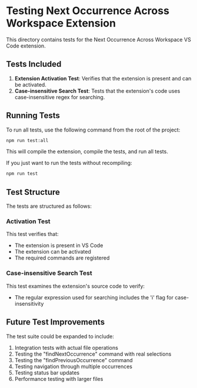 # Testing Next Occurrence Across Workspace Extension

This directory contains tests for the Next Occurrence Across Workspace VS Code extension.

## Tests Included

1. **Extension Activation Test**: Verifies that the extension is present and can be activated.
2. **Case-insensitive Search Test**: Tests that the extension's code uses case-insensitive regex for searching.

## Running Tests

To run all tests, use the following command from the root of the project:

```bash
npm run test:all
```

This will compile the extension, compile the tests, and run all tests.

If you just want to run the tests without recompiling:

```bash
npm run test
```

## Test Structure

The tests are structured as follows:

### Activation Test

This test verifies that:
- The extension is present in VS Code
- The extension can be activated
- The required commands are registered

### Case-insensitive Search Test

This test examines the extension's source code to verify:
- The regular expression used for searching includes the 'i' flag for case-insensitivity

## Future Test Improvements

The test suite could be expanded to include:

1. Integration tests with actual file operations
2. Testing the "findNextOccurrence" command with real selections
3. Testing the "findPreviousOccurrence" command
4. Testing navigation through multiple occurrences
5. Testing status bar updates
6. Performance testing with larger files 